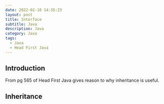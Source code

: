 ```yaml
---
date: 2022-02-10 14:35:23
layout: post
title: Interface
subtitle: Java 
description: Java
category: Java
tags:
  - Java
  - Head First Java
---
```


## Introduction

From pg 565 of Head First Java gives reason to why inheritance is useful.

## Inheritance



